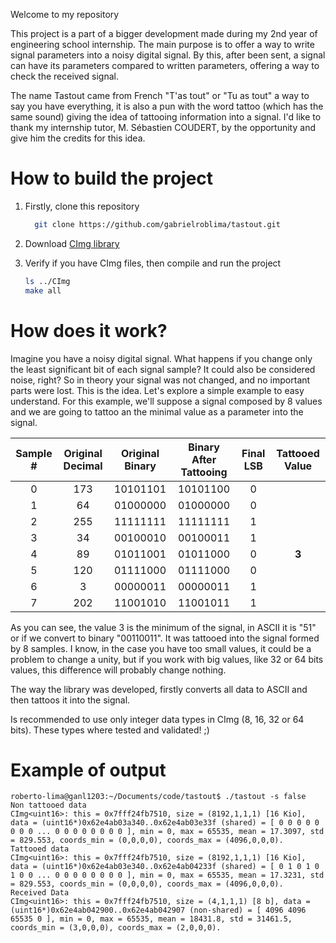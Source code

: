 Welcome to my repository

This project is a part of a bigger development made during my 2nd year of engineering school internship. The main purpose is to offer a way to write signal parameters into a noisy digital signal. By this, after been sent, a signal can have its parameters compared to written parameters, offering a way to check the received signal.

The name Tastout came from French "T'as tout" or "Tu as tout" a way to say you have everything, it is also a pun with the word tattoo (which has the same sound) giving the idea of tattooing information into a signal.
I'd like to thank my internship tutor, M. Sébastien COUDERT, by the opportunity and give him the credits for this idea. 


# How to build the project

1. Firstly, clone this repository
   ```bash
     git clone https://github.com/gabrielroblima/tastout.git 
   ```
2. Download <a href="https://www.openai.com" target="_blank">CImg library</a>

3. Verify if you have CImg files, then compile and run the project
   ```bash
   ls ../CImg
   make all
   ```

# How does it work?

Imagine you have a noisy digital signal. What happens if you change only the least significant bit of each signal sample? It could also be considered noise, right? So in theory your signal was not changed, and no important parts were lost. This is the idea. Let's explore a simple example to easy understand. For this example, we'll suppose a signal composed by 8 values and we are going to tattoo an the minimal value as a parameter into the signal.

| Sample # | Original Decimal | Original Binary | Binary After Tattooing | Final LSB | Tattooed Value |
|:-------:|:----------------:|:----------------:|:----------------------:|:---------:|:---------------:|
|   0     |       173        |     10101101     |       10101100         |     0     |                 |
|   1     |        64        |     01000000     |       01000000         |     0     |                 |
|   2     |       255        |     11111111     |       11111111         |     1     |                 |
|   3     |        34        |     00100010     |       00100011         |     1     |                 |
|   4     |        89        |     01011001     |       01011000         |     0     |       **3**     |
|   5     |       120        |     01111000     |       01111000         |     0     |                 |
|   6     |         3        |     00000011     |       00000011         |     1     |                 |
|   7     |       202        |     11001010     |       11001011         |     1     |                 |

As you can see, the value 3 is the minimum of the signal, in ASCII it is "51" or if we convert to binary "00110011". It was tattooed into the signal formed by 8 samples. I know, in the case you have too small values, it could be a problem to change a unity, but if you work with big values, like 32 or 64 bits values, this difference will probably change nothing.

The way the library was developed, firstly converts all data to ASCII and then tattoos it into the signal.

Is recommended to use only integer data types in CImg (8, 16, 32 or 64 bits). These types where tested and validated! ;)

# Example of output
~~~{ .bash}
roberto-lima@ganl1203:~/Documents/code/tastout$ ./tastout -s false
Non tattooed data
CImg<uint16>: this = 0x7fff24fb7510, size = (8192,1,1,1) [16 Kio], data = (uint16*)0x62e4ab03a340..0x62e4ab03e33f (shared) = [ 0 0 0 0 0 0 0 0 ... 0 0 0 0 0 0 0 0 ], min = 0, max = 65535, mean = 17.3097, std = 829.553, coords_min = (0,0,0,0), coords_max = (4096,0,0,0).
Tattooed data
CImg<uint16>: this = 0x7fff24fb7510, size = (8192,1,1,1) [16 Kio], data = (uint16*)0x62e4ab03e340..0x62e4ab04233f (shared) = [ 0 1 0 1 0 1 0 0 ... 0 0 0 0 0 0 0 0 ], min = 0, max = 65535, mean = 17.3231, std = 829.553, coords_min = (0,0,0,0), coords_max = (4096,0,0,0).
Received Data
CImg<uint16>: this = 0x7fff24fb7510, size = (4,1,1,1) [8 b], data = (uint16*)0x62e4ab042900..0x62e4ab042907 (non-shared) = [ 4096 4096 65535 0 ], min = 0, max = 65535, mean = 18431.8, std = 31461.5, coords_min = (3,0,0,0), coords_max = (2,0,0,0).
